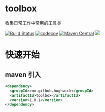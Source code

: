 # toolbox
收集日常工作中常用的工具类

[![Build Status](https://travis-ci.com/HughWick/toolbox.svg?branch=master)](https://travis-ci.com/HughWick/toolbox)
[![codecov](https://codecov.io/gh/HughWick/toolbox/branch/master/graph/badge.svg)](https://codecov.io/gh/HughWick/toolbox)
[![Maven Central](https://maven-badges.herokuapp.com/maven-central/com.github.hughwick/toolbox/badge.svg)](https://maven-badges.herokuapp.com/maven-central/com.github.hughwick/toolbox)
[![](https://img.shields.io/badge/license-Apache2-FF0080.svg)](https://github.com/hughwick/toolbox/blob/master/LICENSE.txt)

# 快速开始

## maven 引入

```xml
<dependency>
  <groupId>com.github.hughwick</groupId>
  <artifactId>toolbox</artifactId>
  <version>1.0.1</version>
</dependency>
```
